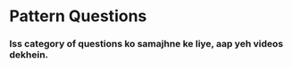 # Pattern Questions #

### Iss category of questions ko samajhne ke liye, aap yeh videos dekhein.




